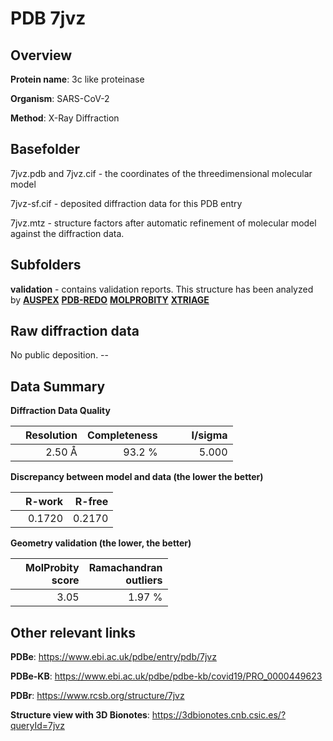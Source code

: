 # PDB 7jvz

## Overview

**Protein name**: 3c like proteinase

**Organism**: SARS-CoV-2

**Method**: X-Ray Diffraction



## Basefolder

7jvz.pdb and 7jvz.cif - the coordinates of the threedimensional molecular model

7jvz-sf.cif - deposited diffraction data for this PDB entry

7jvz.mtz - structure factors after automatic refinement of molecular model against the diffraction data.

## Subfolders





**validation** - contains validation reports. This structure has been analyzed by [**AUSPEX**](https://github.com/thorn-lab/coronavirus_structural_task_force/tree/master/pdb/3c_like_proteinase/SARS-CoV-2/7jvz/validation/auspex) [**PDB-REDO**](https://github.com/thorn-lab/coronavirus_structural_task_force/tree/master/pdb/3c_like_proteinase/SARS-CoV-2/7jvz/validation/pdb-redo) [**MOLPROBITY**](https://github.com/thorn-lab/coronavirus_structural_task_force/tree/master/pdb/3c_like_proteinase/SARS-CoV-2/7jvz/validation/molprobity) [**XTRIAGE**](https://github.com/thorn-lab/coronavirus_structural_task_force/blob/master/pdb/3c_like_proteinase/SARS-CoV-2/7jvz/validation/Xtriage_output.log)  



## Raw diffraction data

No public deposition. --<br> 

## Data Summary
**Diffraction Data Quality**

|   | Resolution | Completeness| I/sigma |
|---|-------------:|----------------:|--------------:|
|   |2.50 Å|93.2  %|<img width=50/>5.000|

**Discrepancy between model and data (the lower the better)**

|   | **R-work**| **R-free**   
|---|-------------:|----------------:|           
||  0.1720|  0.2170|

**Geometry validation (the lower, the better)**

|   |**MolProbity<br>score**| **Ramachandran<br>outliers** 
|---|-------------:|----------------:|
||  3.05|  1.97 %|

 

 



## Other relevant links 
**PDBe**:  https://www.ebi.ac.uk/pdbe/entry/pdb/7jvz

**PDBe-KB**: https://www.ebi.ac.uk/pdbe/pdbe-kb/covid19/PRO_0000449623 
 
**PDBr**: https://www.rcsb.org/structure/7jvz 

**Structure view with 3D Bionotes**: https://3dbionotes.cnb.csic.es/?queryId=7jvz

